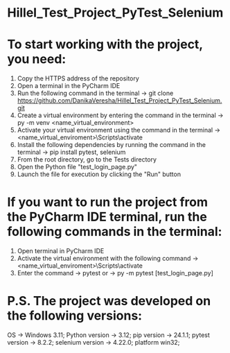# Hillel_Test_Project_PyTest_Selenium

# To start working with the project, you need:

1. Copy the HTTPS address of the repository
2. Open a terminal in the PyCharm IDE
3. Run the following command in the terminal
    -> git clone https://github.com/DanikaVeresha/Hillel_Test_Project_PyTest_Selenium.git
4. Create a virtual environment by entering the command in the terminal
    -> py -m venv <name_virtual_environment>
5. Activate your virtual environment using the command in the terminal
    -> <name_virtual_enviroment>\Scripts\activate
5. Install the following dependencies by running the command in the terminal
    -> pip install pytest, selenium
6. From the root directory, go to the Tests directory
7. Open the Python file "test_login_page.py"
8. Launch the file for execution by clicking the "Run" button

# If you want to run the project from the PyCharm IDE terminal, run the following commands in the terminal:

1. Open terminal in PyCharm IDE
2. Activate the virtual environment with the following command -> <name_virtual_enviroment>\Scripts\activate
3. Enter the command -> pytest
   or -> py -m pytest [test_login_page.py] 

# P.S. The project was developed on the following versions:
OS -> Windows 3.11; 
Python version -> 3.12; 
pip version -> 24.1.1; 
pytest version -> 8.2.2; 
selenium version -> 4.22.0; 
platform win32; 